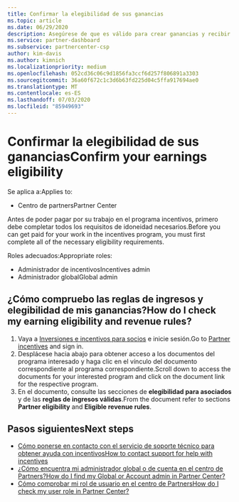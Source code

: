 ```yaml
---
title: Confirmar la elegibilidad de sus ganancias
ms.topic: article
ms.date: 06/29/2020
description: Asegúrese de que es válido para crear ganancias y recibir el pago por el programa de incentivos.
ms.service: partner-dashboard
ms.subservice: partnercenter-csp
author: kim-davis
ms.author: kimnich
ms.localizationpriority: medium
ms.openlocfilehash: 052cd36c06c9d1856fa3ccf6d257f806891a3303
ms.sourcegitcommit: 36a60f672c1c3d6b63fd225d04c5ffa917694ae0
ms.translationtype: MT
ms.contentlocale: es-ES
ms.lasthandoff: 07/03/2020
ms.locfileid: "85949693"
---
```

# <a name="confirm-your-earnings-eligibility"></a><span data-ttu-id="5354d-103">Confirmar la elegibilidad de sus ganancias</span><span class="sxs-lookup"><span data-stu-id="5354d-103">Confirm your earnings eligibility</span></span>

<span data-ttu-id="5354d-104">Se aplica a:</span><span class="sxs-lookup"><span data-stu-id="5354d-104">Applies to:</span></span>

- <span data-ttu-id="5354d-105">Centro de partners</span><span class="sxs-lookup"><span data-stu-id="5354d-105">Partner Center</span></span>

<span data-ttu-id="5354d-106">Antes de poder pagar por su trabajo en el programa incentivos, primero debe completar todos los requisitos de idoneidad necesarios.</span><span class="sxs-lookup"><span data-stu-id="5354d-106">Before you can get paid for your work in the incentives program, you must first complete all of the necessary eligibility requirements.</span></span>

<span data-ttu-id="5354d-107">Roles adecuados:</span><span class="sxs-lookup"><span data-stu-id="5354d-107">Appropriate roles:</span></span>

- <span data-ttu-id="5354d-108">Administrador de incentivos</span><span class="sxs-lookup"><span data-stu-id="5354d-108">Incentives admin</span></span>
- <span data-ttu-id="5354d-109">Administrador global</span><span class="sxs-lookup"><span data-stu-id="5354d-109">Global admin</span></span>

## <a name="how-do-i-check-my-earning-eligibility-and-revenue-rules"></a><span data-ttu-id="5354d-110">¿Cómo compruebo las reglas de ingresos y elegibilidad de mis ganancias?</span><span class="sxs-lookup"><span data-stu-id="5354d-110">How do I check my earning eligibility and revenue rules?</span></span>

1. <span data-ttu-id="5354d-111">Vaya a [Inversiones e incentivos para socios](https://partner.microsoft.com/membership/partner-incentives) e inicie sesión.</span><span class="sxs-lookup"><span data-stu-id="5354d-111">Go to [Partner incentives](https://partner.microsoft.com/membership/partner-incentives) and sign in.</span></span>
2. <span data-ttu-id="5354d-112">Desplácese hacia abajo para obtener acceso a los documentos del programa interesado y haga clic en el vínculo del documento correspondiente al programa correspondiente.</span><span class="sxs-lookup"><span data-stu-id="5354d-112">Scroll down to access the documents for your interested program and click on the document link for the respective program.</span></span>
3. <span data-ttu-id="5354d-113">En el documento, consulte las secciones de **elegibilidad para asociados** y de las **reglas de ingresos válidas**.</span><span class="sxs-lookup"><span data-stu-id="5354d-113">From the document refer to sections **Partner eligibility** and **Eligible revenue rules**.</span></span>

## <a name="next-steps"></a><span data-ttu-id="5354d-114">Pasos siguientes</span><span class="sxs-lookup"><span data-stu-id="5354d-114">Next steps</span></span>

- [<span data-ttu-id="5354d-115">Cómo ponerse en contacto con el servicio de soporte técnico para obtener ayuda con incentivos</span><span class="sxs-lookup"><span data-stu-id="5354d-115">How to contact support for help with incentives</span></span>](https://support.microsoft.com/help/4014850)
- [<span data-ttu-id="5354d-116">¿Cómo encuentra mi administrador global o de cuenta en el centro de Partners?</span><span class="sxs-lookup"><span data-stu-id="5354d-116">How do I find my Global or Account admin in Partner Center?</span></span>](https://support.microsoft.com/help/4534519)
- [<span data-ttu-id="5354d-117">Cómo comprobar mi rol de usuario en el centro de Partners</span><span class="sxs-lookup"><span data-stu-id="5354d-117">How do I check my user role in Partner Center?</span></span>](https://support.microsoft.com/help/4534700)
